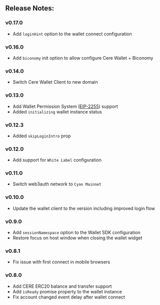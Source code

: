 ## Release Notes:

### v0.17.0

- Add `loginHint` option to the wallet connect configuration

### v0.16.0

- Add `biconomy` init option to allow configure Cere Wallet + Biconomy

### v0.14.0

- Switch Cere Wallet Client to new domain

### v0.13.0

- Add Wallet Permission System ([EIP-2255](https://eips.ethereum.org/EIPS/eip-2255)) support
- Added `initializing` wallet instance status

### v0.12.3

- Added `skipLoginIntro` prop

### v0.12.0

- Add support for `White Label` configuration

### v0.11.0

- Switch web3auth network to `Cyan Mainnet`

### v0.10.0

- Update the wallet client to the version including improved login flow

### v0.9.0

- Add `sessionNamespace` option to the Wallet SDK configuration
- Restore focus on host window when closing the wallet widget

### v0.8.1

- Fix issue with first connect in mobile browsers

### v0.8.0

- Add CERE ERC20 balance and transfer support
- Add `isReady` promise property to the wallet instance
- Fix account changed event delay after wallet connect
